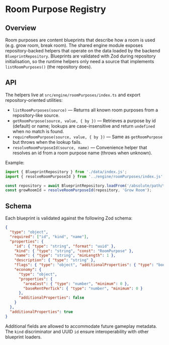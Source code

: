 # Room Purpose Registry

## Overview

Room purposes are content blueprints that describe how a room is used (e.g. grow room, break room).
The shared engine module exposes repository-backed helpers that operate on the data loaded by the
backend `BlueprintRepository`. Blueprints are validated with Zod during repository initialisation, so
the runtime helpers only need a source that implements `listRoomPurposes()` (the repository does).

## API

The helpers live at `src/engine/roomPurposes/index.ts` and export repository-oriented utilities:

- `listRoomPurposes(source)` — Returns all known room purposes from a repository-like source.
- `getRoomPurpose(source, value, { by })` — Retrieves a purpose by id (default) or name; lookups are
  case-insensitive and return `undefined` when no match is found.
- `requireRoomPurpose(source, value, { by })` — Same as `getRoomPurpose` but throws when the lookup
  fails.
- `resolveRoomPurposeId(source, name)` — Convenience helper that resolves an id from a room purpose
  name (throws when unknown).

Example:

```ts
import { BlueprintRepository } from './data/index.js';
import { resolveRoomPurposeId } from '../engine/roomPurposes/index.js';

const repository = await BlueprintRepository.loadFrom('/absolute/path/to/data');
const growRoomId = resolveRoomPurposeId(repository, 'Grow Room');
```

## Schema

Each blueprint is validated against the following Zod schema:

```json
{
  "type": "object",
  "required": ["id", "kind", "name"],
  "properties": {
    "id": { "type": "string", "format": "uuid" },
    "kind": { "type": "string", "const": "RoomPurpose" },
    "name": { "type": "string", "minLength": 1 },
    "description": { "type": "string" },
    "flags": { "type": "object", "additionalProperties": { "type": "boolean" } },
    "economy": {
      "type": "object",
      "properties": {
        "areaCost": { "type": "number", "minimum": 0 },
        "baseRentPerTick": { "type": "number", "minimum": 0 }
      },
      "additionalProperties": false
    }
  },
  "additionalProperties": true
}
```

Additional fields are allowed to accommodate future gameplay metadata. The `kind` discriminator and
UUID `id` ensure interoperability with other blueprint loaders.
